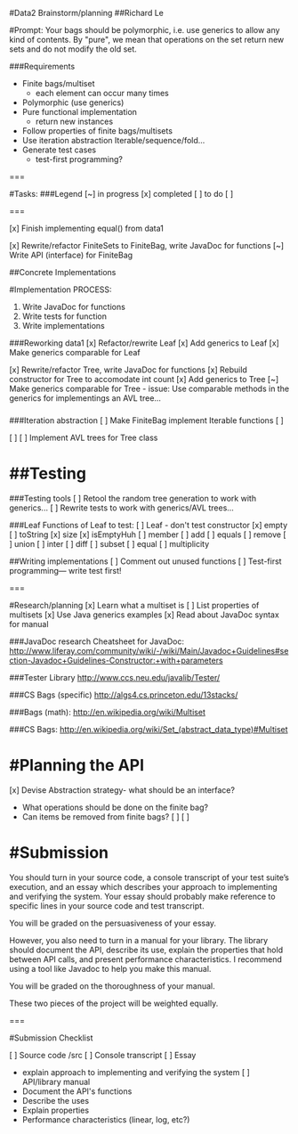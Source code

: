 #Data2 Brainstorm/planning
##Richard Le

#Prompt:
Your bags should be polymorphic, i.e. use generics to allow any kind of contents. By "pure", we mean that operations on the set return new sets and do not modify the old set.

###Requirements
- Finite bags/multiset
  - each element can occur many times
- Polymorphic (use generics)
- Pure functional implementation
  - return new instances
- Follow properties of finite bags/multisets
- Use iteration abstraction Iterable/sequence/fold...
- Generate test cases
  - test-first programming?

===

#Tasks:
###Legend
[~] in progress
[x] completed
[ ] to do
[ ] 

===


[x] Finish implementing equal() from data1

[x] Rewrite/refactor FiniteSets to FiniteBag, write JavaDoc for functions
[~] Write API (interface) for FiniteBag

##Concrete Implementations

#Implementation PROCESS:
1. Write JavaDoc for functions
2. Write tests for function
3. Write implementations

###Reworking data1
[x] Refactor/rewrite Leaf
[x] Add generics to Leaf
[x] Make generics comparable for Leaf

[x] Rewrite/refactor Tree, write JavaDoc for functions
[x] Rebuild constructor for Tree to accomodate int count
[x] Add generics to Tree
[~] Make generics comparable for Tree
	- issue: Use comparable methods in the generics for implementings an AVL 
	tree...

###

###Iteration abstraction
[ ] Make FiniteBag implement Iterable functions
[ ] 

[ ] 
[ ] Implement AVL trees for Tree class


##Testing
===

###Testing tools
[ ] Retool the random tree generation to work with generics...
[ ] Rewrite tests to work with generics/AVL trees...

###Leaf
Functions of Leaf to test:
[ ] Leaf 
    - don't test constructor
[x] empty
[ ] toString
[x] size
[x] isEmptyHuh
[ ] member
[ ] add
[ ] equals
[ ] remove
[ ] union
[ ] inter
[ ] diff
[ ] subset
[ ] equal
[ ] multiplicity

##Writing implementations
[ ] Comment out unused functions
[ ] Test-first programming— write test first!

===

#Research/planning
[x] Learn what a multiset is
[ ] List properties of multisets
[x] Use Java generics examples
[x] Read about JavaDoc syntax for manual

###JavaDoc research
Cheatsheet for JavaDoc:
http://www.liferay.com/community/wiki/-/wiki/Main/Javadoc+Guidelines#section-Javadoc+Guidelines-Constructor:+with+parameters

###Tester Library
http://www.ccs.neu.edu/javalib/Tester/

###CS Bags (specific)
http://algs4.cs.princeton.edu/13stacks/

###Bags (math):
http://en.wikipedia.org/wiki/Multiset

###CS Bags:
http://en.wikipedia.org/wiki/Set_(abstract_data_type)#Multiset

#Planning the API
===
[x] Devise Abstraction strategy- what should be an interface?
  - What operations should be done on the finite bag?
  - Can items be removed from finite bags?
[ ] 
[ ] 


#Submission
===

You should turn in your source code, a console transcript of your test suite’s execution, and an essay which describes your approach to implementing and verifying the system. Your essay should probably make reference to specific lines in your source code and test transcript.

You will be graded on the persuasiveness of your essay.

However, you also need to turn in a manual for your library. The library should document the API, describe its use, explain the properties that hold between API calls, and present performance characteristics. I recommend using a tool like Javadoc to help you make this manual.

You will be graded on the thoroughness of your manual.

These two pieces of the project will be weighted equally.

===

#Submission Checklist

[ ] Source code /src
[ ] Console transcript
[ ] Essay
  - explain approach to implementing and verifying the system
[ ] API/library manual
  - Document the API's functions
  - Describe the uses
  - Explain properties
  - Performance characteristics (linear, log, etc?)
